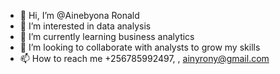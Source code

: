 - 👋 Hi, I’m @Ainebyona Ronald
- 👀 I’m interested in data analysis
- 🌱 I’m currently learning business analytics
- 💞️ I’m looking to collaborate with analysts to grow my skills
- 📫 How to reach me +256785992497, , ainyrony@gmail.com


<!---
aineronie/aineronie is a ✨ special ✨ repository because its `README.md` (this file) appears on your GitHub profile.
You can click the Preview link to take a look at your changes.
--->
